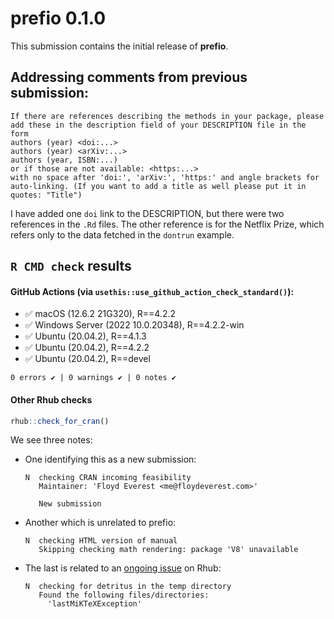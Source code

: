 # **prefio** 0.1.0

This submission contains the initial release of **prefio**.

## Addressing comments from previous submission:

```
If there are references describing the methods in your package, please
add these in the description field of your DESCRIPTION file in the form
authors (year) <doi:...>
authors (year) <arXiv:...>
authors (year, ISBN:...)
or if those are not available: <https:...>
with no space after 'doi:', 'arXiv:', 'https:' and angle brackets for
auto-linking. (If you want to add a title as well please put it in
quotes: "Title")
```

I have added one `doi` link to the DESCRIPTION, but there were two references
in the `.Rd` files. The other reference is for the Netflix Prize, which refers
only to the data fetched in the `dontrun` example.

## `R CMD check` results

#### GitHub Actions (via `usethis::use_github_action_check_standard()`):

* ✅ macOS (12.6.2 21G320), R==4.2.2
* ✅ Windows Server (2022 10.0.20348), R==4.2.2-win
* ✅ Ubuntu (20.04.2), R==4.1.3
* ✅ Ubuntu (20.04.2), R==4.2.2
* ✅ Ubuntu (20.04.2), R==devel

`0 errors ✔ | 0 warnings ✔ | 0 notes ✔`

#### Other **Rhub** checks

```R
rhub::check_for_cran()
```

We see three notes:
* One identifying this as a new submission:
  ```
  N  checking CRAN incoming feasibility
     Maintainer: 'Floyd Everest <me@floydeverest.com>'

     New submission
  ```
* Another which is unrelated to prefio:
  ```
  N  checking HTML version of manual
     Skipping checking math rendering: package 'V8' unavailable
  ```

* The last is related to an [ongoing issue](https://github.com/r-hub/rhub/issues/503) on Rhub:
  ```
  N  checking for detritus in the temp directory
     Found the following files/directories:
       'lastMiKTeXException'
  ```
